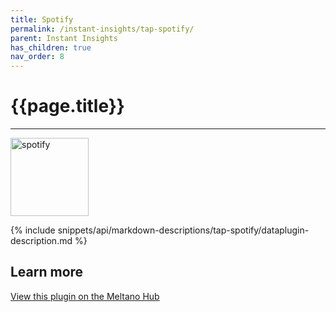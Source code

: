 ```yaml
---
title: Spotify
permalink: /instant-insights/tap-spotify/
parent: Instant Insights
has_children: true
nav_order: 8
---
```


# {{page.title}}

---

<img src="{{site.baseurl}}/assets/data_source_images/tap-spotify.png" width="125" alt="spotify">

{% include snippets/api/markdown-descriptions/tap-spotify/dataplugin-description.md %}

## Learn more

[View this plugin on the Meltano Hub](https://hub.meltano.com/extractors/tap-spotify)
